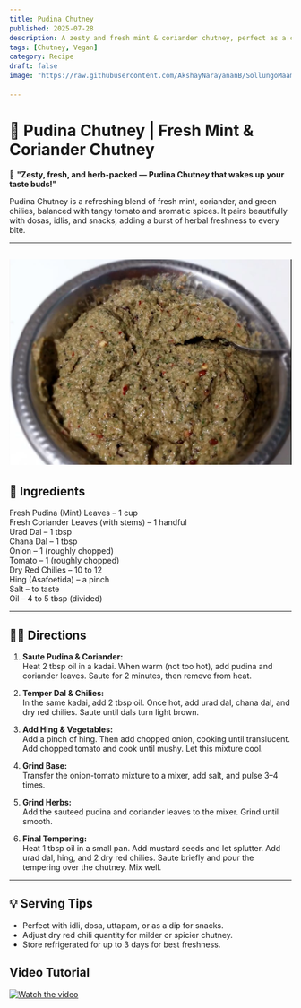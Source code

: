 ```yaml
---
title: Pudina Chutney  
published: 2025-07-28  
description: A zesty and fresh mint & coriander chutney, perfect as a cooling side with dosas, idlis, and snacks.  
tags: [Chutney, Vegan]  
category: Recipe  
draft: false  
image: "https://raw.githubusercontent.com/AkshayNarayananB/SollungoMaami/master/images/pudina%20chutney.png" 
  
---
```


# 🌿 Pudina Chutney | Fresh Mint & Coriander Chutney

🍃 **"Zesty, fresh, and herb-packed — Pudina Chutney that wakes up your taste buds!"**

Pudina Chutney is a refreshing blend of fresh mint, coriander, and green chilies, balanced with tangy tomato and aromatic spices. It pairs beautifully with dosas, idlis, and snacks, adding a burst of herbal freshness to every bite.

---
![pudina chutney](https://raw.githubusercontent.com/AkshayNarayananB/SollungoMaami/master/images/pudina%20chutney.png)
---
## 📝 Ingredients

 Fresh Pudina (Mint) Leaves – 1 cup  
 Fresh Coriander Leaves (with stems) – 1 handful  
 Urad Dal – 1 tbsp  
 Chana Dal – 1 tbsp  
 Onion – 1 (roughly chopped)  
 Tomato – 1 (roughly chopped)  
 Dry Red Chilies – 10 to 12  
 Hing (Asafoetida) – a pinch  
 Salt – to taste  
 Oil – 4 to 5 tbsp (divided)  

---

## 👩‍🍳 Directions

1. **Saute Pudina & Coriander:**  
   Heat 2 tbsp oil in a kadai. When warm (not too hot), add pudina and coriander leaves. Saute for 2 minutes, then remove from heat.

2. **Temper Dal & Chilies:**  
   In the same kadai, add 2 tbsp oil. Once hot, add urad dal, chana dal, and dry red chilies. Saute until dals turn light brown.

3. **Add Hing & Vegetables:**  
   Add a pinch of hing. Then add chopped onion, cooking until translucent. Add chopped tomato and cook until mushy. Let this mixture cool.

4. **Grind Base:**  
   Transfer the onion-tomato mixture to a mixer, add salt, and pulse 3–4 times.

5. **Grind Herbs:**  
   Add the sauteed pudina and coriander leaves to the mixer. Grind until smooth.

6. **Final Tempering:**  
   Heat 1 tbsp oil in a small pan. Add mustard seeds and let splutter. Add urad dal, hing, and 2 dry red chilies. Saute briefly and pour the tempering over the chutney. Mix well.

---

## 💡 Serving Tips

- Perfect with idli, dosa, uttapam, or as a dip for snacks.  
- Adjust dry red chili quantity for milder or spicier chutney.  
- Store refrigerated for up to 3 days for best freshness.


## Video Tutorial

[![Watch the video](https://img.youtube.com/vi/yk8AOZ_F6c8/0.jpg)](https://youtu.be/yk8AOZ_F6c8?si=TpoTJfRSVEvSKyt2)
